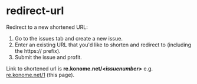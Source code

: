# redirect-url
Redirect to a new shortened URL:
1. Go to the issues tab and create a new issue.
2. Enter an existing URL that you'd like to shorten and redirect to (including the https:// prefix).
3. Submit the issue and profit.

Link to shortened url is **re.konome.net/*\<issuenumber\>*** e.g. [re.konome.net/1](https://re.konome.net/1) (this page).
